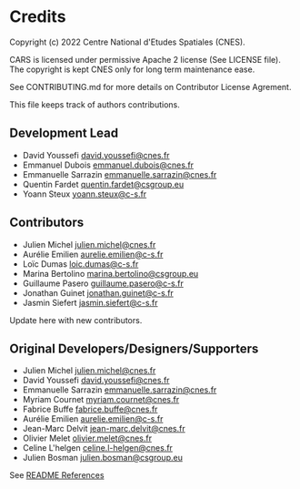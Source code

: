 # Credits

Copyright (c) 2022 Centre National d'Etudes Spatiales (CNES).

CARS is licensed under permissive Apache 2 license (See LICENSE file).
The copyright is kept CNES only for long term maintenance ease.

See CONTRIBUTING.md for more details on Contributor License Agrement.

This file keeps track of authors contributions.


## Development Lead

* David Youssefi <david.youssefi@cnes.fr>
* Emmanuel Dubois <emmanuel.dubois@cnes.fr>
* Emmanuelle Sarrazin <emmanuelle.sarrazin@cnes.fr>
* Quentin Fardet <quentin.fardet@csgroup.eu>
* Yoann Steux <yoann.steux@c-s.fr>

## Contributors

* Julien Michel <julien.michel@cnes.fr>
* Aurélie Emilien <aurelie.emilien@c-s.fr>
* Loïc Dumas <loic.dumas@c-s.fr>
* Marina Bertolino <marina.bertolino@csgroup.eu>
* Guillaume Pasero <guillaume.pasero@c-s.fr>
* Jonathan Guinet <jonathan.guinet@c-s.fr>
* Jasmin Siefert <jasmin.siefert@c-s.fr>

Update here with new contributors.

## Original Developers/Designers/Supporters

* Julien Michel <julien.michel@cnes.fr>
* David Youssefi <david.youssefi@cnes.fr>
* Emmanuelle Sarrazin <emmanuelle.sarrazin@cnes.fr>
* Myriam Cournet <myriam.cournet@cnes.fr>
* Fabrice Buffe <fabrice.buffe@cnes.fr>
* Aurélie Emilien <aurelie.emilien@c-s.fr>
* Jean-Marc Delvit <jean-marc.delvit@cnes.fr>
* Olivier Melet <olivier.melet@cnes.fr>
* Celine L'helgen <celine.l-helgen@cnes.fr>
* Julien Bosman <julien.bosman@csgroup.eu>

 See [README References](README.md#documentation)
